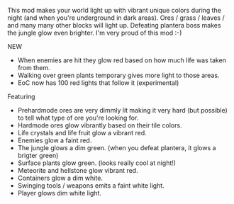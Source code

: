 This mod makes your world light up with vibrant unique colors during the night (and when you're underground in dark areas). Ores / grass / leaves / and many many other blocks will light up. Defeating plantera boss makes the jungle glow even brighter. I'm very proud of this mod :-)

NEW
+ When enemies are hit they glow red based on how much life was taken from them.
+ Walking over green plants temporary gives more light to those areas.
+ EoC now has 100 red lights that follow it (experimental)

Featuring
+ Prehardmode ores are very dimmly lit making it very hard (but possible) to tell what type of ore you're looking for.
+ Hardmode ores glow vibrantly based on their tile colors.
+ Life crystals and life fruit glow a vibrant red. 
+ Enemies glow a faint red. 
+ The jungle glows a dim green. (when you defeat plantera, it glows a brigter green)
+ Surface plants glow green. (looks really cool at night!)
+ Meteorite and hellstone glow vibrant red.
+ Containers glow a dim white.
+ Swinging tools / weapons emits a faint white light.
+ Player glows dim white light.
